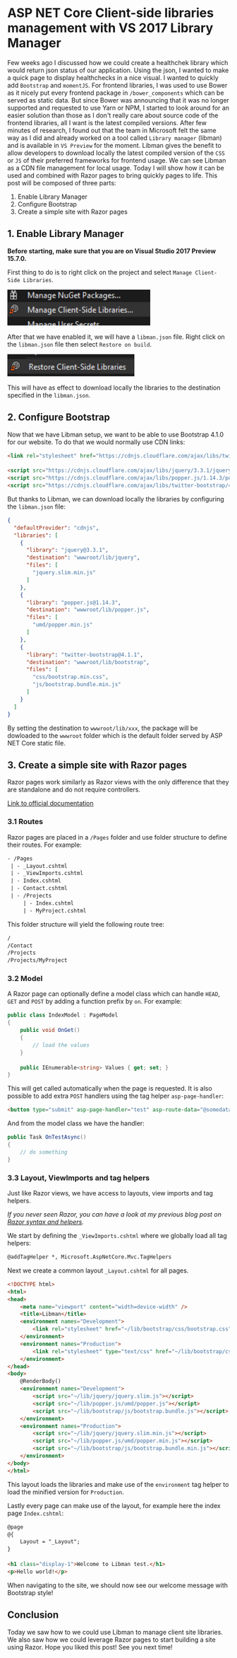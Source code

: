# ASP NET Core Client-side libraries management with VS 2017 Library Manager

Few weeks ago I discussed how we could create a healthchek library which would return json status of our application. Using the json, I wanted to make a quick page to display healthchecks in a nice visual. I wanted to quickly add `Bootstrap` and `momentJS`. For frontend libraries, I was used to use Bower as it nicely put every frontend package in `/bower_components` which can be served as static data. But since Bower was announcing that it was no longer supported and requested to use Yarn or NPM, I started to look around for an easier solution than those as I don't really care about source code of the frontend libraries, all I want is the latest compiled versions. After few minutes of research, I found out that the team in Microsoft felt the same way as I did and already worked on a tool called `Library manager` (libman) and is available in `VS Preview` for the moment. Libman gives the benefit to allow developers to download locally the latest compiled version of the `CSS` or `JS` of their preferred frameworks for frontend usage. We can see Libman as a CDN file management for local usage. Today I will show how it can be used and combined with Razor pages to bring quickly pages to life. This post will be composed of three parts:

1. Enable Library Manager
2. Configure Bootstrap
3. Create a simple site with Razor pages

## 1. Enable Library Manager

__Before starting, make sure that you are on Visual Studio 2017 Preview 15.7.0.__

First thing to do is to right click on the project and select `Manage Client-Side Libraries`.

![libman_1](https://raw.githubusercontent.com/Kimserey/BlogArchive/master/img/20180511_libman/libman_1.PNG)

After that we have enabled it, we will have a `libman.json` file. Right click on the `libman.json` file then select `Restore on build`. 

![libman_2](https://raw.githubusercontent.com/Kimserey/BlogArchive/master/img/20180511_libman/libman_2.PNG)

This will have as effect to download locally the libraries to the destination specified in the `libman.json`.

## 2. Configure Bootstrap

Now that we have Libman setup, we want to be able to use Bootstrap 4.1.0 for our website. To do that we would normally use CDN links:

```html
<link rel="stylesheet" href="https://cdnjs.cloudflare.com/ajax/libs/twitter-bootstrap/4.1.1/css/bootstrap.min.css" />

<script src="https://cdnjs.cloudflare.com/ajax/libs/jquery/3.3.1/jquery.slim.min.js"></script>
<script src="https://cdnjs.cloudflare.com/ajax/libs/popper.js/1.14.3/popper.min.js"></script>
<script src="https://cdnjs.cloudflare.com/ajax/libs/twitter-bootstrap/4.1.1/js/bootstrap.min.js"></script>
```

But thanks to Libman, we can download locally the libraries by configuring the `libman.json` file:

```json
{
  "defaultProvider": "cdnjs",
  "libraries": [
    {
      "library": "jquery@3.3.1",
      "destination": "wwwroot/lib/jquery",
      "files": [
        "jquery.slim.min.js"
      ]
    },
    {
      "library": "popper.js@1.14.3",
      "destination": "wwwroot/lib/popper.js",
      "files": [
        "umd/popper.min.js"
      ]
    },
    {
      "library": "twitter-bootstrap@4.1.1",
      "destination": "wwwroot/lib/bootstrap",
      "files": [
        "css/bootstrap.min.css",
        "js/bootstrap.bundle.min.js"
      ]
    }
  ]
}
```

By setting the destination to `wwwroot/lib/xxx`, the package will be dowloaded to the `wwwroot` folder which is the default folder served by ASP NET Core static file.

## 3. Create a simple site with Razor pages

Razor pages work similarly as Razor views with the only difference that they are standalone and do not require controllers.

[Link to official documentation](https://docs.microsoft.com/en-us/aspnet/core/mvc/razor-pages/?view=aspnetcore-2.1&tabs=visual-studio)

### 3.1 Routes

Razor pages are placed in a `/Pages` folder and use folder structure to define their routes. For example:

```txt
- /Pages
 | - _Layout.cshtml
 | - _ViewImports.cshtml
 | - Index.cshtml
 | - Contact.cshtml
 | - /Projects
     | - Index.cshtml
     | - MyProject.cshtml
```

This folder structure will yield the following route tree:

```txt
/
/Contact
/Projects
/Projects/MyProject
```

### 3.2 Model

A Razor page can optionally define a model class which can handle `HEAD`, `GET` and `POST` by adding a function prefix by `on`. For example:

```c#
public class IndexModel : PageModel
{
    public void OnGet()
    {
        // load the values
    }

    public IEnumerable<string> Values { get; set; }
}
```

This will get called automatically when the page is requested.
It is also possible to add extra `POST` handlers using the tag helper `asp-page-handler`:

```html
<button type="submit" asp-page-handler="test" asp-route-data="@somedata">Test</button>
```

And from the model class we have the handler:

```c#
public Task OnTestAsync()
{
    // do something
}
```

### 3.3 Layout, ViewImports and tag helpers

Just like Razor views, we have access to layouts, view imports and tag helpers.

_If you never seen Razor, you can have a look at my previous blog post on [Razor syntax and helpers](https://kimsereyblog.blogspot.sg/2017/05/razor-syntax-and-helpers.html)._

We start by defining the `_ViewImports.cshtml` where we globally load all tag helpers:

```html
@addTagHelper *, Microsoft.AspNetCore.Mvc.TagHelpers
```

Next we create a common layout `_Layout.cshtml` for all pages.

```html
<!DOCTYPE html>
<html>
<head>
    <meta name="viewport" content="width=device-width" />
    <title>Libman</title>
    <environment names="Development">
        <link rel="stylesheet" href="~/lib/bootstrap/css/bootstrap.css" />
    </environment>
    <environment names="Production">
        <link rel="stylesheet" type="text/css" href="~/lib/bootstrap/css/bootstrap.min.css" />
    </environment>
</head>
<body>
    @RenderBody()
    <environment names="Development">
        <script src="~/lib/jquery/jquery.slim.js"></script>
        <script src="~/lib/popper.js/umd/popper.js"></script>
        <script src="~/lib/bootstrap/js/bootstrap.bundle.js"></script>
    </environment>
    <environment names="Production">
        <script src="~/lib/jquery/jquery.slim.min.js"></script>
        <script src="~/lib/popper.js/umd/popper.min.js"></script>
        <script src="~/lib/bootstrap/js/bootstrap.bundle.min.js"></script>
    </environment>
</body>
</html>
```

This layout loads the libraries and make use of the `environment` tag helper to load the minified version for `Production`.

Lastly every page can make use of the layout, for example here the index page `Index.cshtml`:

```html
@page
@{
    Layout = "_Layout";
}

<h1 class="display-1">Welcome to Libman test.</h1>
<p>Hello world!</p>
```

When navigating to the site, we should now see our welcome message with Bootstrap style!

## Conclusion

Today we saw how to we could use Libman to manage client site libraries. We also saw how we could leverage Razor pages to start building a site using Razor. Hope you liked this post! See you next time!